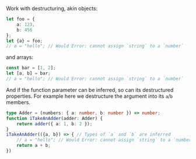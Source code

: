 
Work with destructuring, akin objects:

```typescript
let foo = {
    a: 123,
    b: 456
};
let {a} = foo;
// a = "hello"; // Would Error: cannot assign `string` to a `number`
```

and arrays:

```typescript
const bar = [1, 2];
let [a, b] = bar;
// a = "hello"; // Would Error: cannot assign `string` to a `number`
```

And if the function parameter can be inferred, so can its destructured properties. For example here we destructure the argument into its `a`/`b` members.

```typescript
type Adder = (numbers: { a: number, b: number }) => number;
function iTakeAnAdder(adder: Adder) {
    return adder({ a: 1, b: 2 });
}
iTakeAnAdder(({a, b}) => { // Types of `a` and `b` are inferred
    // a = "hello"; // Would Error: cannot assign `string` to a `number`
    return a + b;
})
```